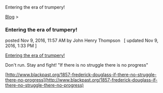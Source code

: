 Entering the era of trumpery! 

[Blog](../z-blog-1.html)‎ > ‎

### Entering the era of trumpery!

posted Nov 9, 2016, 11:57 AM by John Henry Thompson   \[ updated Nov 9, 2016, 1:33 PM \]

[Entering the era of trumpery!](http://www.dictionary.com/browse/trumpery?s=t)

Don't run. Stay and fight! "If there is no struggle there is no progress"

[http://www.blackpast.org/1857-frederick-douglass-if-there-no-struggle-there-no-progress](http://www.blackpast.org/1857-frederick-douglass-if-there-no-struggle-there-no-progress)

  

